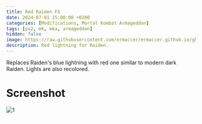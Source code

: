 ```yaml
---
title: Red Raiden FX
date: 2024-07-01 15:00:00 +0200
categories: [Modifications, Mortal Kombat Armageddon]
tags: [ps2, mk, mka, armageddon]   
hidden: false
image: https://raw.githubusercontent.com/ermaccer/ermaccer.github.io/gh-pages/assets/mods/mka/rad_rfx/1.jpg
description: Red lightning for Raiden.
---
```


Replaces Raiden's blue lightning with red one similar to modern dark Raiden.
Lights are also recolored.

# Screenshot
<img class="img-fluid mx-auto" alt="1" src="{% link assets/mods/mka/rad_rfx/1.jpg %}">


<a class="btn btn-block btn-dark bg-dark text-gray btn-lg" style="color: white;" href="https://mega.nz/file/oRpBHZYB#LoXZbdDb9Ttvy-jjnVkYHScKJqWCiZqESHv-OblmYig" role="button">
<i class="fas fa-download"></i>
Download
</a>
<br>
<a class="btn btn-block btn-dark bg-dark text-gray btn-lg" style="color: white;" href="https://ermaccer.github.io/posts/how-to-install-mk-ps2-mods/" role="button">
<i class="fas fa-cog"></i>
Guide
</a>



